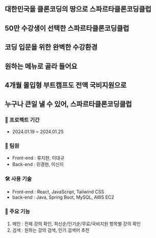 ## 대한민국을 클론코딩의 땅으로 스파르타클론코딩클럽

## 50만 수강생이 선택한 스파르타클론코딩클럽

## 코딩 입문을 위한 완벽한 수강환경

## 원하는 메뉴로 골라 들어요

## 4개월 몰입형 부트캠프도 전액 국비지원으로

## 누구나 큰일 낼 수 있어, <span>스파르타클론코딩클럽</span>

### 📆 프로젝트 기간

- 2024.01.19 ~ 2024.01.25

### 🫡 팀원

- Front-end : 류지현, 이대규
- Back-end : 민경현, 이신지

### 🛠️ 사용 기술

- Front-end : React, JavaScript, Tailwind CSS
- back-end : Java, Spring Boot, MySQL, AWS EC2

### 📌 주요 기능

1. 메인 : 전체 강의 확인, 최신순/인기순/무료/국비지원 항목별 강의 확인
2. 검색 : 원하는 강의 검색, 인기 검색어 추천
